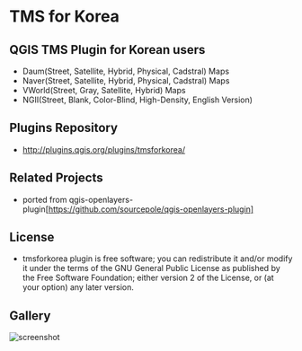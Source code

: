TMS for Korea
=======================


QGIS TMS Plugin for Korean users
------------------------------
 - Daum(Street, Satellite, Hybrid, Physical, Cadstral) Maps
 - Naver(Street, Satellite, Hybrid, Physical, Cadstral) Maps
 - VWorld(Street, Gray, Satellite, Hybrid) Maps
 - NGII(Street, Blank, Color-Blind, High-Density, English Version)


Plugins Repository
------------------------------
 - http://plugins.qgis.org/plugins/tmsforkorea/

Related Projects
------------------------------
 - ported from qgis-openlayers-plugin[https://github.com/sourcepole/qgis-openlayers-plugin]

License
----------
 - tmsforkorea plugin is free software; you can redistribute it and/or modify it under the terms of the GNU General Public License as published by the Free Software Foundation; either version 2 of the License, or (at your option) any later version.

Gallery
---------

![screenshot](https://github.com/mapplus/qgis-tmsforkorea-plugin/blob/master/images/tmsforkorea_overview.png?width=800)

